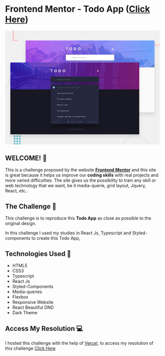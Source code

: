 # Frontend Mentor -  Todo App ([Click Here](https://todo-app-samueloliveiraa.vercel.app/))

![Design preview for Todo App ](/src/images/desktop-preview.jpg)

## WELCOME! 👋

This is a challenge proposed by the website **[Frontend Mentor](https://www.frontendmentor.io)** and this site is great because it helps us improve our **coding skills** with real projects and more varied difficulties. The site gives us the possibility to train any skill or web technology that we want, be it media-querie, grid layout, Jquery, React, etc..

## The Challenge 🎯

This challenge is to reproduce this **Todo App** as close as possible to the original design.

In this challenge I used my studies in React Js, Typescript and Styled-components to create this Todo App, 

## Technologies Used 🧩

* HTML5
* CSS3
* Typescript
* React Js
* Styled-Components
* Media-queries
* Flexbox
* Responsive Website
* React Beautiful DND 
* Dark Theme 

## Access My Resolution 💻

   I hosted this challenge with the help of [Vercel](https://vercel.com), to access my resolution of this challenge [Click Here](https://todo-app-samueloliveiraa.vercel.app/)


